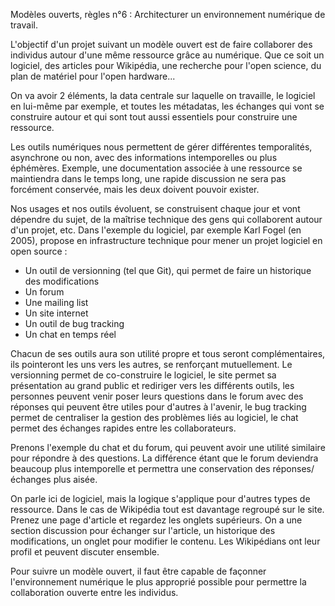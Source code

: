 Modèles ouverts, règles n°6 : Architecturer un environnement numérique de travail.

L'objectif d'un projet suivant un modèle ouvert est de faire collaborer des individus autour d'une même ressource grâce au numérique. Que ce soit un logiciel, des articles pour Wikipédia, une recherche pour l'open science, du plan de matériel pour l'open hardware...

On va avoir 2 éléments, la data centrale sur laquelle on travaille, le logiciel en lui-même par exemple, et toutes les métadatas, les échanges qui vont se construire autour et qui sont tout aussi essentiels pour construire une ressource.

Les outils numériques nous permettent de gérer différentes temporalités, asynchrone ou non, avec des informations intemporelles ou plus éphémères. Exemple, une documentation associée à une ressource se maintiendra dans le temps long, une rapide discussion ne sera pas forcément conservée, mais les deux doivent pouvoir exister.

Nos usages et nos outils évoluent, se construisent chaque jour et vont dépendre du sujet, de la maîtrise technique des gens qui collaborent autour d'un projet, etc. Dans l'exemple du logiciel, par exemple Karl Fogel (en 2005), propose en infrastructure technique pour mener un projet logiciel en open source :

- Un outil de versionning (tel que Git), qui permet de faire un historique des modifications
- Un forum
- Une mailing list
- Un site internet
- Un outil de bug tracking
- Un chat en temps réel

Chacun de ses outils aura son utilité propre et tous seront complémentaires, ils pointeront les uns vers les autres, se renforçant mutuellement. Le versionning permet de co-construire le logiciel, le site permet sa présentation au grand public et rediriger vers les différents outils, les personnes peuvent venir poser leurs questions dans le forum avec des réponses qui peuvent être utiles pour d'autres à l'avenir, le bug tracking permet de centraliser la gestion des problèmes liés au logiciel, le chat permet des échanges rapides entre les collaborateurs.

Prenons l'exemple du chat et du forum, qui peuvent avoir une utilité similaire pour répondre à des questions. La différence étant que le forum deviendra beaucoup plus intemporelle et permettra une conservation des réponses/échanges plus aisée.

On parle ici de logiciel, mais la logique s'applique pour d'autres types de ressource. Dans le cas de Wikipédia tout est davantage regroupé sur le site. Prenez une page d'article et regardez les onglets supérieurs. On a une section discussion pour échanger sur l'article, un historique des modifications, un onglet pour modifier le contenu. Les Wikipédians ont leur profil et peuvent discuter ensemble.

Pour suivre un modèle ouvert, il faut être capable de façonner l'environnement numérique le plus approprié possible pour permettre la collaboration ouverte entre les individus.
